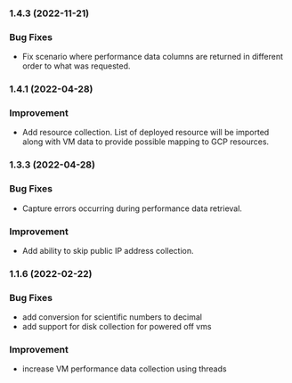 ### 1.4.3 (2022-11-21)

### Bug Fixes
* Fix scenario where performance data columns are returned in different order to what was requested.

### 1.4.1 (2022-04-28)

### Improvement
* Add resource collection. List of deployed resource will be imported along with VM data to provide possible mapping to GCP resources.

### 1.3.3 (2022-04-28)

### Bug Fixes
* Capture errors occurring during performance data retrieval.

### Improvement
* Add ability to skip public IP address collection. 


### 1.1.6 (2022-02-22)

### Bug Fixes
* add conversion for scientific numbers to decimal
* add support for disk collection for powered off vms

### Improvement
* increase VM performance data collection using threads


